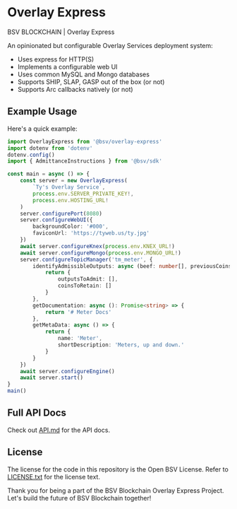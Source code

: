 # Overlay Express

BSV BLOCKCHAIN | Overlay Express

An opinionated but configurable Overlay Services deployment system:
- Uses express for HTTP(S)
- Implements a configurable web UI
- Uses common MySQL and Mongo databases
- Supports SHIP, SLAP, GASP out of the box (or not)
- Supports Arc callbacks natively (or not)

## Example Usage

Here's a quick example:

```typescript
import OverlayExpress from '@bsv/overlay-express'
import dotenv from 'dotenv'
dotenv.config()
import { AdmittanceInstructions } from '@bsv/sdk'

const main = async () => {
    const server = new OverlayExpress(
        `Ty's Overlay Service`,
        process.env.SERVER_PRIVATE_KEY!,
        process.env.HOSTING_URL!
    )
    server.configurePort(8080)
    server.configureWebUI({
        backgroundColor: '#000',
        faviconUrl: 'https://tyweb.us/ty.jpg'
    })
    await server.configureKnex(process.env.KNEX_URL!)
    await server.configureMongo(process.env.MONGO_URL!)
    server.configureTopicManager('tm_meter', {
        identifyAdmissibleOutputs: async (beef: number[], previousCoins: number[]): Promise<AdmittanceInstructions> => {
            return {
                outputsToAdmit: [],
                coinsToRetain: []
            }
        },
        getDocumentation: async (): Promise<string> => {
            return '# Meter Docs'
        },
        getMetaData: async () => {
            return {
                name: 'Meter',
                shortDescription: 'Meters, up and down.'
            }
        }
    })
    await server.configureEngine()
    await server.start()
}
main()
```

## Full API Docs

Check out [API.md](./API.md) for the API docs.

## License

The license for the code in this repository is the Open BSV License. Refer to [LICENSE.txt](./LICENSE.txt) for the license text.

Thank you for being a part of the BSV Blockchain Overlay Express Project. Let's build the future of BSV Blockchain together!
